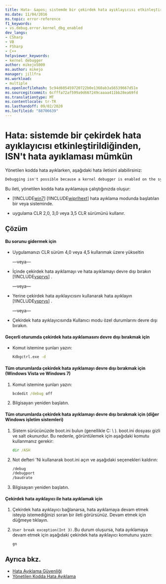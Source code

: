 ```yaml
---
title: Hata- &apos; sistemde bir çekirdek hata ayıklayıcısı etkinleştirildiğinden hata ayıklama ISN t mümkün | Microsoft Docs
ms.date: 11/04/2016
ms.topic: error-reference
f1_keywords:
- vs.debug.error.kernel_dbg_enabled
dev_langs:
- CSharp
- VB
- FSharp
- C++
helpviewer_keywords:
- kernel debugger
author: mikejo5000
ms.author: mikejo
manager: jillfra
ms.workload:
- multiple
ms.openlocfilehash: 5c94d605459720722b0e1360ab3a56539667d51e
ms.sourcegitcommit: 6cfffa72af599a9d667249caaaa411bb28ea69fd
ms.translationtype: MT
ms.contentlocale: tr-TR
ms.lasthandoff: 09/02/2020
ms.locfileid: "88706639"
---
```

# <a name="error-debugging-isn39t-possible-because-a-kernel-debugger-is-enabled-on-the-system"></a>Hata: sistemde bir çekirdek hata ayıklayıcısı etkinleştirildiğinden, ISN&#39;t hata ayıklaması mümkün
Yönetilen kodda hata ayıklarken, aşağıdaki hata iletisini alabilirsiniz:

```cmd
Debugging isn't possible because a kernel debugger is enabled on the system
```

 Bu ileti, yönetilen kodda hata ayıklamaya çalıştığınızda oluşur:

- [!INCLUDE[win7](../debugger/includes/win7_md.md)] [!INCLUDE[wiprlhext](../debugger/includes/wiprlhext_md.md)] hata ayıklama modunda başlatılan bir veya sisteminde.

- uygulama CLR 2,0, 3,0 veya 3,5 CLR sürümünü kullanır.

## <a name="solution"></a>Çözüm

#### <a name="to-fix-this-problem"></a>Bu sorunu gidermek için

- Uygulamanızı CLR sürüm 4,0 veya 4,5 kullanmak üzere yükseltin

   —veya—

- İçinde çekirdek hata ayıklamayı ve hata ayıklamayı devre dışı bırakın [!INCLUDE[vsprvs](../code-quality/includes/vsprvs_md.md)] .

   —veya—

- Yerine çekirdek hata ayıklayıcısını kullanarak hata ayıklayın [!INCLUDE[vsprvs](../code-quality/includes/vsprvs_md.md)] .

   —veya—

- Çekirdek hata ayıklayıcısında Kullanıcı modu özel durumlarını devre dışı bırakın.

#### <a name="to-disable-kernel-debugging-in-the-current-session"></a>Geçerli oturumda çekirdek hata ayıklamasını devre dışı bırakmak için

- Komut istemine şunları yazın:

    ```cmd
    Kdbgctrl.exe -d
    ```

#### <a name="to-disable-kernel-debugging-for-all-sessions-windows-vista-and-windows-7"></a>Tüm oturumlarda çekirdek hata ayıklamayı devre dışı bırakmak için (Windows Vista ve Windows 7)

1. Komut istemine şunları yazın:

    ```cmd
    bcdedit /debug off
    ```

2. Bilgisayarı yeniden başlatın.

#### <a name="to-disable-kernel-debugging-for-all-sessions-other-windows-operating-systems"></a>Tüm oturumlarda çekirdek hata ayıklamayı devre dışı bırakmak için (diğer Windows işletim sistemleri)

1. Sistem sürücünüzde boot.ini bulun (genellikle C: \\ ). boot.ini dosyası gizli ve salt okunurdur. Bu nedenle, görüntülemek için aşağıdaki komutu kullanmanız gerekir:

    ```cmd
    dir /ASH
    ```

2. Not defteri 'Ni kullanarak boot.ini açın ve aşağıdaki seçenekleri kaldırın:

    ```cmd
    /debug
    /debugport
    /baudrate
    ```

3. Bilgisayarı yeniden başlatın.

#### <a name="to-debug-with-the-kernel-debugger"></a>Çekirdek hata ayıklayıcı ile hata ayıklamak için

1. Çekirdek hata ayıklayıcı bağlanarsa, hata ayıklamaya devam etmek isteyip istemediğinizi soran bir ileti görürsünüz. Devam etmek için düğmeye tıklayın.

2. `User break exception(Int 3).`Bu durum oluşursa, hata ayıklamaya devam etmek için aşağıdaki çekirdek hata ayıklayıcı komutunu yazın:

     `gn`

## <a name="see-also"></a>Ayrıca bkz.
- [Hata Ayıklama Güvenliği](../debugger/debugger-security.md)
- [Yönetilen Kodda Hata Ayıklama](../debugger/debugging-managed-code.md)

